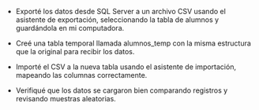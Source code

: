 - Exporté los datos desde SQL Server a un archivo CSV usando el asistente de exportación, seleccionando la tabla de alumnos y guardándola en mi computadora.

- Creé una tabla temporal llamada alumnos_temp con la misma estructura que la original para recibir los datos.

- Importé el CSV a la nueva tabla usando el asistente de importación, mapeando las columnas correctamente.

- Verifiqué que los datos se cargaron bien comparando registros y revisando muestras aleatorias.
